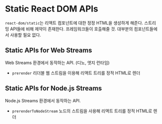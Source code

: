 # Static React DOM APIs

`react-dom/static`는 리액트 컴포넌트에 대한 정정 HTML을 생성하게 해준다.
스트리밍 API들에 비해 제약이 존재한다. 프레임워크들이 호출해줄 것.
대부분의 컴포넌트들에서 사용할 필요 없다.

## Static APIs for Web Streams

Web Streams 환경에서 동작하는 API. (디노, 엣지 런타임)

- `prerender` 리더블 웹 스트림을 이용해 리액트 트리를 정적 HTML로 렌더

## Static APIs for Node.js Streams

Node.js Streams 환경에서 동작하는 API.

- `prerenderToNodeStream` 노드의 스트림을 사용해 리액트 트리를 정적 HTML로 렌더
